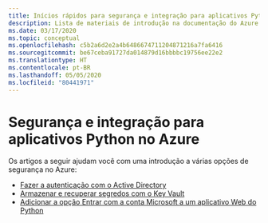```yaml
---
title: Inícios rápidos para segurança e integração para aplicativos Python no Azure
description: Lista de materiais de introdução na documentação do Azure para proteção de aplicativos Python.
ms.date: 03/17/2020
ms.topic: conceptual
ms.openlocfilehash: c5b2a6d2e2a4b6486674711204871216a7fa6416
ms.sourcegitcommit: be67ceba91727da014879d16bbbbc19756ee22e2
ms.translationtype: HT
ms.contentlocale: pt-BR
ms.lasthandoff: 05/05/2020
ms.locfileid: "80441971"
---
```

# <a name="security-and-integration-for-python-apps-on-azure"></a>Segurança e integração para aplicativos Python no Azure

Os artigos a seguir ajudam você com uma introdução a várias opções de segurança no Azure:

- [Fazer a autenticação com o Active Directory](azure-sdk-authenticate.md)
- [Armazenar e recuperar segredos com o Key Vault](/azure/key-vault/quick-create-python)
- [Adicionar a opção Entrar com a conta Microsoft a um aplicativo Web do Python](/azure/active-directory/develop/quickstart-v2-python-webapp)

